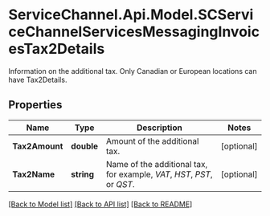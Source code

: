 # ServiceChannel.Api.Model.SCServiceChannelServicesMessagingInvoicesTax2Details
Information on the additional tax. Only Canadian or European locations can have Tax2Details.

## Properties

Name | Type | Description | Notes
------------ | ------------- | ------------- | -------------
**Tax2Amount** | **double** | Amount of the additional tax. | [optional] 
**Tax2Name** | **string** | Name of the additional tax, for example, *VAT*, *HST*, *PST*, or *QST*. | [optional] 

[[Back to Model list]](../README.md#documentation-for-models) [[Back to API list]](../README.md#documentation-for-api-endpoints) [[Back to README]](../README.md)

